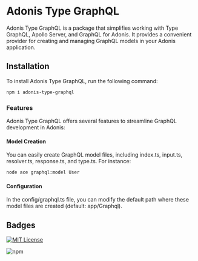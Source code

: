 # Adonis Type GraphQL

Adonis Type GraphQL is a package that simplifies working with Type GraphQL, Apollo Server, and GraphQL for Adonis. It provides a convenient provider for creating and managing GraphQL models in your Adonis application.

## Installation

To install Adonis Type GraphQL, run the following command:

```bash
npm i adonis-type-graphql
```

### Features

Adonis Type GraphQL offers several features to streamline GraphQL development in Adonis:

#### Model Creation

You can easily create GraphQL model files, including index.ts, input.ts, resolver.ts, response.ts, and type.ts. For instance:

```bash
node ace graphql:model User
```

#### Configuration

In the config/graphql.ts file, you can modify the default path where these model files are created (default: app/Graphql).


## Badges

[![MIT License](https://img.shields.io/badge/License-MIT-green.svg)](https://choosealicense.com/licenses/mit/)

![npm](https://img.shields.io/npm/v/:adonis-type-graphql)

